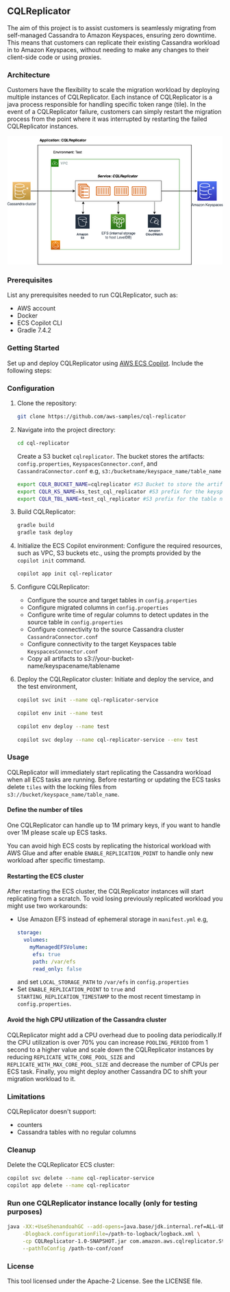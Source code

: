 ## CQLReplicator

The aim of this project is to assist customers is seamlessly migrating from self-managed Cassandra to Amazon Keyspaces,
ensuring zero downtime. This means that customers can replicate their existing Cassandra workload in to Amazon Keyspaces,
without needing to make any changes to their client-side code or using proxies.

### Architecture

Customers have the flexibility to scale the migration workload by deploying multiple instances of CQLReplicator. Each instance
of CQLReplicator is a java process responsible for handling specific token range (tile). In the event of a CQLReplicator failure,
customers can simply restart the migration process from the point where it was interrupted by restarting the failed 
CQLReplicator instances.

![](CQLReplicator.png)

### Prerequisites

List any prerequisites needed to run CQLReplicator, such as:

- AWS account
- Docker
- ECS Copilot CLI
- Gradle 7.4.2

### Getting Started

 Set up and deploy CQLReplicator using [AWS ECS Copilot](https://aws.github.io/copilot-cli/docs/getting-started/install/). Include the following steps:

### Configuration

1. Clone the repository:

   ```bash
   git clone https://github.com/aws-samples/cql-replicator
   ```

2. Navigate into the project directory:
   ```bash
   cd cql-replicator
   ```
   Create a S3 bucket `cqlreplicator`. The bucket stores the artifacts:
   `config.properties`, `KeyspacesConnector.conf`, and `CassandraConnector.conf` e.g, `s3:/bucketname/keyspace_name/table_name`

   ```bash
   export CQLR_BUCKET_NAME=cqlreplicator #S3 Bucket to store the artifacts
   export CQLR_KS_NAME=ks_test_cql_replicator #S3 prefix for the keyspace name
   export CQLR_TBL_NAME=test_cql_replicator #S3 prefix for the table name
   ```

3. Build CQLReplicator:
   ```bash
   gradle build
   gradle task deploy
   ```

4. Initialize the ECS Copilot environment:
Configure the required resources, such as VPC, S3 buckets etc., using the prompts provided by the `copilot init` command.

   ```bash
   copilot app init cql-replicator
   ```

5. Configure CQLReplicator:
   * Configure the source and target tables in `config.properties`
   * Configure migrated columns in `config.properties`
   * Configure write time of regular columns to detect updates in the source table in `config.properties`
   * Configure connectivity to the source Cassandra cluster `CassandraConnector.conf`
   * Configure connectivity to the target Keyspaces table `KeyspacesConnector.conf`
   * Copy all artifacts to s3://your-bucket-name/keyspacename/tablename

6. Deploy the CQLReplicator cluster:
Initiate and deploy the service, and the test environment,

   ```bash
   copilot svc init --name cql-replicator-service
   ```
   ```bash
   copilot env init --name test
   ```
   ```bash
   copilot env deploy --name test
   ```
   ```bash
   copilot svc deploy --name cql-replicator-service --env test
   ```

### Usage

CQLReplicator will immediately start replicating the Cassandra workload when all ECS tasks are running.
Before restarting or updating the ECS tasks delete `tiles` with the locking files from `s3://bucket/keyspace_name/table_name`.

#### Define the number of tiles

One CQLReplicator can handle up to 1M primary keys, if you want to handle over 1M please scale up ECS tasks.

You can avoid high ECS costs by replicating the historical workload with AWS Glue and after
enable `ENABLE_REPLICATION_POINT` to handle only new workload after specific timestamp.

#### Restarting the ECS cluster

After restarting the ECS cluster, the CQLReplicator instances will start replicating
from a scratch. To void losing previously replicated workload you might use two workarounds:
* Use Amazon EFS instead of ephemeral storage in `manifest.yml` e.g, 
   ```yaml
   storage:
     volumes:
       myManagedEFSVolume:
        efs: true
        path: /var/efs
        read_only: false
   ```
  and set `LOCAL_STORAGE_PATH` to `/var/efs` in `config.properties`
* Set `ENABLE_REPLICATION_POINT` to `true` and `STARTING_REPLICATION_TIMESTAMP` to the most recent timestamp
  in `config.properties`.

#### Avoid the high CPU utilization of the Cassandra cluster

CQLReplicator might add a CPU overhead due to pooling data periodically.If the CPU utilization is over 
70% you can increase `POOLING_PERIOD` from 1 second to a higher value and scale down 
the CQLReplicator instances by reducing `REPLICATE_WITH_CORE_POOL_SIZE` and
`REPLICATE_WITH_MAX_CORE_POOL_SIZE` and decrease the number of CPUs per ECS task. 
Finally, you might deploy another Cassandra DC to shift your migration workload to it.

### Limitations

CQLReplicator doesn't support:
 * counters
 * Cassandra tables with no regular columns

### Cleanup

Delete the CQLReplicator ECS cluster:

   ```bash
   copilot svc delete --name cql-replicator-service  
   copilot app delete --name cql-replicator
   ```

### Run one CQLReplicator instance locally (only for testing purposes)

  ```bash
  java -XX:+UseShenandoahGC --add-opens=java.base/jdk.internal.ref=ALL-UNNAMED \
       -Dlogback.configurationFile=/path-to-logback/logback.xml \
       -cp CQLReplicator-1.0-SNAPSHOT.jar com.amazon.aws.cqlreplicator.Starter --tile 0 --tiles 1 \
       --pathToConfig /path-to-conf/conf
  ```

### License

This tool licensed under the Apache-2 License. See the LICENSE file.